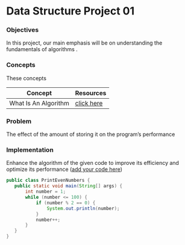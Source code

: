 # Data Structure Project 01

### Objectives

In this project, our main emphasis will be on understanding the fundamentals of algorithms .

### Concepts

These concepts

| Concept | Resources |
| --- | ----------- |
| What Is An Algorithm | [click here](https://github.com/lamabeta/Introduction-to-algorithms/blob/main/what-is-an-algorithm.md) |



### Problem

The effect of the amount of storing it on the program’s performance

### Implementation
Enhance the algorithm of the given code to improve its efficiency and optimize its performance ([add your code here](https://github.com/lamabeta/Introduction-to-algorithms/blob/main/PrintEvenNumbers.java))
 ```java
public class PrintEvenNumbers {
    public static void main(String[] args) {
        int number = 1;
        while (number <= 100) {
            if (number % 2 == 0) {
                System.out.println(number);
            }
            number++;
        }
    }
}
```

